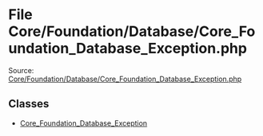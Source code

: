 File Core/Foundation/Database/Core_Foundation_Database_Exception.php
=========

Source: [Core/Foundation/Database/Core_Foundation_Database_Exception.php](https://github.com/PrestaShop/PrestaShop/blob/1.6.1.1/Core/Foundation/Database/Core_Foundation_Database_Exception.php)


Classes
-------

* [Core_Foundation_Database_Exception](class.Core_Foundation_Database_Exception.md)

